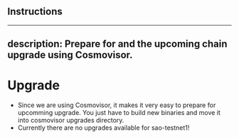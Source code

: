## Instructions

---
description: Prepare for and the upcoming chain upgrade using Cosmovisor.
---

# Upgrade

- Since we are using Cosmovisor, it makes it very easy to prepare for upcomming upgrade.
You just have to build new binaries and move it into cosmovisor upgrades directory.
- Currently there are no upgrades available for sao-testnet1!
